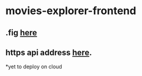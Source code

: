 # movies-explorer-frontend

## .fig [here](https://disk.yandex.ru/d/HXsWof0u4SoTEA)

## https api address [here](https://ddmjke.github.io/movies-explorer-frontend/#/).
*yet to deploy on cloud
